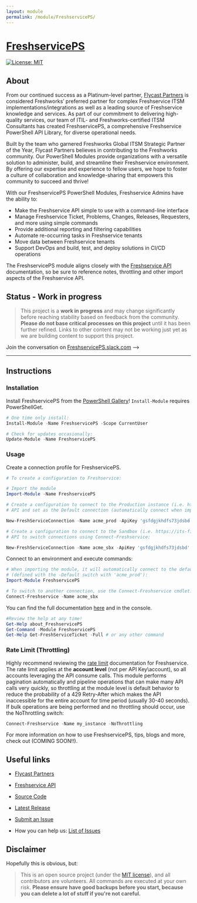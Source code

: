 ```yaml
---
layout: module
permalink: /module/FreshservicePS/
---
```

# [FreshservicePS](https://www.flycastpartners.com/FreshservicePS)

<!-- [![PowerShell Gallery](https://img.shields.io/powershellgallery/dt/FreshservicePS.svg?style=for-the-badge)](https://www.powershellgallery.com/packages/FreshservicePS) -->
[![License: MIT](https://img.shields.io/badge/License-MIT-yellow.svg)](https://opensource.org/licenses/MIT)

## About
From our continued success as a Platinum-level partner, [Flycast Partners] is considered Freshworks’ preferred partner for complex Freshservice ITSM implementations/integrations as well as a leading source of Freshservice knowledge and services. As part of our commitment to delivering high-quality services, our team of ITIL- and Freshworks-certified ITSM Consultants has created FreshservicePS, a comprehensive Freshservice PowerShell API Library, for diverse operational needs.  

Built by the team who garnered Freshworks Global ITSM Strategic Partner of the Year, Flycast Partners believes in contributing to the Freshworks community. Our PowerShell Modules provide organizations with a versatile solution to administer, build, and streamline their Freshservice environment. By offering our expertise and experience to fellow users, we hope to foster a culture of collaboration and knowledge-sharing that empowers this community to succeed and thrive!

With our FreshservicePS PowerShell Modules, Freshservice Admins have the ability to:

- Make the Freshservice API simple to use with a command-line interface
- Manage Freshservice Ticket, Problems, Changes, Releases, Requesters, and more using simple commands
- Provide additional reporting and filtering capabilities
- Automate re-occurring tasks in Freshservice tenants
- Move data between Freshservice tenants
- Support DevOps and build, test, and deploy solutions in CI/CD operations

The FreshservicePS module aligns closely with the [Freshservice API] documentation, so be sure to reference notes, throttling and other import aspects of the Freshservice API.

## Status - Work in progress

> This project is a **work in progress** and may change significantly before reaching stability based on feedback from the community.
> **Please do not base critical processes on this project** until it has been further refined.  Links to other content may not be working
just yet as we are building content to support this project.

Join the conversation on [FreshservicePS.slack.com](https://join.slack.com/t/freshserviceps/shared_invite/zt-2514m3vky-Azc3DAqh9RhpjJ0ibPwqsQ) -->

---

## Instructions

### Installation

Install FreshservicePS from the [PowerShell Gallery]! `Install-Module` requires PowerShellGet.

```powershell
# One time only install:
Install-Module -Name FreshservicePS -Scope CurrentUser

# Check for updates occasionally:
Update-Module -Name FreshservicePS
```

### Usage

Create a connection profile for FreshservicePS.

```powershell
# To create a configuration to Freshservice:

# Import the module
Import-Module -Name FreshservicePS

# Create a configuration to connect to the Production instance (i.e. https://acme-corp.freshservice.com)
# API and set as the Default connection (automatically connect when importing the module):

New-FreshServiceConnection -Name acme_prod -ApiKey 'gsfdgjkhdfs73jdsbd' -Tenant 'acme-corp' -Environment Production -Default $true

# Create a configuration to connect to the Sandbox (i.e. https://its-fine-fs-sandbox.freshservice.com) 
# API to switch connections using Connect-Freshservice:

New-FreshServiceConnection -Name acme_sbx -ApiKey 'gsfdgjkhdfs73jdsbd' -Tenant 'acme-corp' -Environment Sandbox -Default $false
```

Connect to an environment and execute commands:

```powershell
# When importing the module, it will automatically connect to the default instance 
# (defined with the -Default switch with 'acme_prod'):
Import-Module FreshservicePS

# To switch to another connection, use the Connect-Freshservice cmdlet:
Connect-Freshservice -Name acme_sbx 
```

You can find the full documentation [here](https://flycastpartners.com/FreshservicePS) and in the console.

```powershell
#Review the help at any time!
Get-Help about_FreshservicePS
Get-Command -Module FreshservicePS
Get-Help Get-FreshServiceTicket -Full # or any other command
```

### Rate Limit (Throttling)

Highly recommend reviewing the [rate limit](https://api.freshservice.com/#rate_limit) documentation for Freshservice.  The rate limit applies at the **account level** (not per API Key\account), so all accounts leveraging the API consume calls.  This module performs pagination automatically and pipeline operations that can make many API calls very quickly, so throttling at the module level is default behavior to reduce the probability of a 429 Retry-After which makes the API inaccessible for the entire account for time period (usually 30-40 seconds).  If bulk operations are being performed and no throttling should occur, use the NoThrottling switch:

```powershell
Connect-Freshservice -Name my_instance -NoThrottling
```

For more information on how to use FreshservicePS, tips, blogs and more, check out (COMING SOON!!).

<!-- ### Contribute

Want to contribute to FreshservicePS? Great!
We appreciate who invests their time to make our modules the best they can be. -->

<!-- Check out our guidelines on [Contributing] to our modules and documentation. -->

## Useful links

- [Flycast Partners]
- [Freshservice API]
- [Source Code]
- [Latest Release]
- [Submit an Issue]

- How you can help us: [List of Issues](https://github.com/flycastpartnersinc/FreshservicePS/issues?q=is%3Aissue+is%3Aopen+label%3Aup-for-grabs)

## Disclaimer

Hopefully this is obvious, but:

> This is an open source project (under the [MIT license]), and all contributors are volunteers. All commands are executed at your own risk. **Please ensure have good backups before you start, because you can delete a lot of stuff if you're not careful.**

<!-- reference-style links -->
  [Flycast Partners]: https://www.flycastpartners.com/
  [Freshservice API]: https://api.freshservice.com/
  [PowerShell Gallery]: https://www.powershellgallery.com/
  [Source Code]: https://github.com/flycastpartnersinc/FreshservicePS
  [Latest Release]: https://github.com/flycastpartnersinc/FreshservicePS/releases/latest
  [Submit an Issue]: https://github.com/flycastpartnersinc/FreshservicePS/issues/new
  [MIT license]: https://github.com/flycastpartnersinc/FreshservicePS/blob/main/LICENSE
